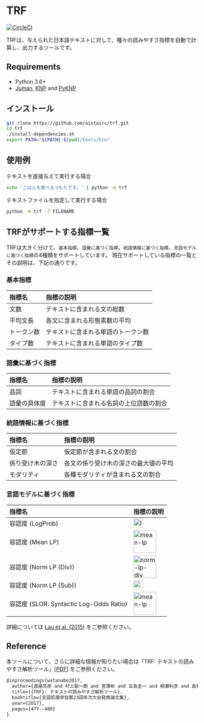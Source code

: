 # TRF

[![CircleCI](https://circleci.com/gh/aistairc/trf.svg?style=svg)](https://circleci.com/gh/aistairc/trf)

TRFは、与えられた日本語テキストに対して、種々の読みやすさ指標を自動で計算し、出力するツールです。

## Requirements

+ Python 3.6+
+ [Juman](http://nlp.ist.i.kyoto-u.ac.jp/index.php?JUMAN), [KNP](http://nlp.ist.i.kyoto-u.ac.jp/index.php?KNP) and [PyKNP](http://nlp.ist.i.kyoto-u.ac.jp/index.php?PyKNP)

## インストール

```bash
git clone https://github.com/aistairc/trf.git
cd trf
./install-dependencies.sh
export PATH="${PATH}:$(pwd)/tools/bin"
```

## 使用例

テキストを直接与えて実行する場合
```bash
echo 'ごはんを食べるつもりです。' | python -m trf
```

テキストファイルを指定して実行する場合
```bash
python -m trf -f FILENAME
```

## TRFがサポートする指標一覧
TRFは大きく分けて、`基本指標`、`語彙に基づく指標`、`統語情報に基づく指標`、`言語モデルに基づく指標`の4種類をサポートしています。
現在サポートしている指標の一覧とその説明は、下記の通りです。

### 基本指標

| 指標名 | 指標の説明 |
|:-----------|:-----------|
| 文数       | テキストに含まれる文の総数   |
| 平均文長   | 各文に含まれる形態素数の平均 |
| トークン数 | テキストに含まれる単語のトークン数 |
| タイプ数   | テキストに含まれる単語のタイプ数 |

### 語彙に基づく指標

| 指標名 | 指標の説明 |
|:-----------|:-----------|
| 品詞 | テキストに含まれる単語の品詞の割合 |
| 語彙の具体度 | テキストに含まれる名詞の上位語数の割合 |

### 統語情報に基づく指標

| 指標名 | 指標の説明 |
|:-----------|:-----------|
| 仮定節 | 仮定節が含まれる文の割合 |
| 係り受け木の深さ | 各文の係り受け木の深さの最大値の平均 |
| モダリティ | 各種モダリティが含まれる文の割合 |

### 言語モデルに基づく指標

| 指標名 | 指標の説明 |
|:-----------|:-----------|
| 容認度 (LogProb) | <img src="https://latex.codecogs.com/svg.latex?\tiny&space;\log&space;P_\text{model}&space;\left(\xi\right)" title="logprob" height="25px"/> |
| 容認度 (Mean LP) | <img src="https://latex.codecogs.com/svg.latex?\tiny&space;\frac{\log&space;P_\text{model}&space;\left(\xi\right)}{\text{length}\left(\xi\right)}" title="mean-lp" height="60px"/> |
| 容認度 (Norm LP (Div))  | <img src="https://latex.codecogs.com/svg.latex?\tiny&space;\frac{\log&space;P_\text{model}&space;\left(\xi\right)}{\log&space;P_\text{unigram}\left(\xi\right)}" title="norm-lp-div" height="60px"/> |
| 容認度 (Norm LP (Sub))  | <img src="https://latex.codecogs.com/svg.latex?\tiny&space;\log&space;P_\text{model}&space;\left(\xi\right)-\log&space;P_\text{unigram}\left(\xi\right)" title="norm-lp-sub" height="25px"/> |
| 容認度 (SLOR: Syntactic Log-Odds Ratio)  | <img src="https://latex.codecogs.com/svg.latex?\tiny&space;\frac{\log&space;P_\text{model}&space;\left(\xi\right)-\log&space;P_\text{unigram}\left(\xi\right)}{\text{length}\left(\xi\right)}" title="mean-lp" height="60px"/> |

詳細については [Lau et al. (2015)](https://aclanthology.coli.uni-saarland.de/papers/P15-1156/p15-1156) をご参照ください。

## Reference
本ツールについて、さらに詳細な情報が知りたい場合は「TRF: テキストの読みやすさ解析ツール」[[PDF](http://www.anlp.jp/proceedings/annual_meeting/2017/pdf_dir/P6-6.pdf)] をご参照ください。

```tex
@inproceedings{watanabe2017,
  author={渡邉亮彦 and 村上聡一朗 and 宮澤彬 and 五島圭一 and 柳瀬利彦 and 高村大也 and 宮尾祐介},
  title={{TRF}: テキストの読みやすさ解析ツール},
  booktitle={言語処理学会第23回年次大会発表論文集},
  year={2017},
  pages={477--480}
}
```
